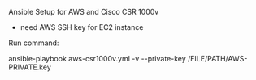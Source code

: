 Ansible Setup for AWS and Cisco CSR 1000v

- need AWS SSH key for EC2 instance


Run command:

ansible-playbook aws-csr1000v.yml -v --private-key /FILE/PATH/AWS-PRIVATE.key
